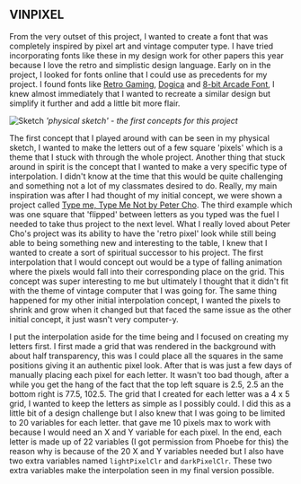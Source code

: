 ## VINPIXEL

From the very outset of this project, I wanted to create a font that was completely inspired by pixel art and vintage computer type. I have tried incorporating fonts like these in my design work for other papers this year because I love the retro and simplistic design language. Early on in the project, I looked for fonts online that I could use as precedents for my project. I found fonts like [Retro Gaming](https://www.dafont.com/retro-gaming.font), [Dogica](https://www.dafont.com/dogica.font) and [8-bit Arcade Font](https://www.dafont.com/8-bit-arcade.font), I knew almost immediately that I wanted to recreate a similar design but simplify it further and add a little bit more flair.

![Sketch](https://i.imgur.com/B5xGSH1.png)
*'physical sketch' - the first concepts for this project*

The first concept that I played around with can be seen in my physical sketch, I wanted to make the letters out of a few square 'pixels' which is a theme that I stuck with through the whole project. Another thing that stuck around in spirit is the concept that I wanted to make a very specific type of interpolation. I didn't know at the time that this would be quite challenging and something not a lot of my classmates desired to do. Really, my main inspiration was after I had thought of my initial concept, we were shown a project called [Type me, Type Me Not by Peter Cho](http://www.typotopo.com/typemenot/index.html). The third example which was one square that 'flipped' between letters as you typed was the fuel I needed to take thus project to the next level. What I really loved about Peter Cho's project was its ability to have the 'retro pixel' look while still being able to being something new and interesting to the table, I knew that I wanted to create a sort of spiritual successor to his project. The first interpolation that  I would concept out would be a type of falling animation where the pixels would fall into their corresponding place on the grid. This concept was super interesting to me but ultimately I thought that it didn't fit with the theme of vintage computer that I was going for. The same thing happened for my other initial interpolation concept, I wanted the pixels to shrink and grow when it changed but that faced the same issue as the other initial concept, it just wasn't very computer-y.

I put the interpolation aside for the time being and I focused on creating my letters first. I first made a grid that was rendered in the background with about half transparency, this was I could place all the squares in the same positions giving it an authentic pixel look. After that is was just a few days of manually placing each pixel for each letter. It wasn't too bad though, after a while you get the hang of the fact that the top left square is 2.5, 2.5 an the bottom right is 77.5, 102.5. The grid that I created for each letter was a 4 x 5 grid, I wanted to keep the letters as simple as I possibly could. I did this as a little bit of a design challenge but I also knew that I was going to be limited to 20 variables for each letter. that gave me 10 pixels max to work with because I would need an X and Y variable for each pixel. In the end, each letter is made up of 22 variables (I got permission from Phoebe for this) the reason why is because of the 20 X and Y variables needed but I also have two extra variables named `lightPixelClr` and `darkPixelClr`. These two extra variables make the interpolation seen in my final version possible.
